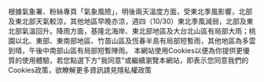 根據氣象署、粉絲專頁「氣象風險」，明後兩天溫度方面，受東北季風影響，北部及東北部天氣較涼，其他地區早晚亦涼，週四（10/30）東北季風減弱，北部及東北部氣溫回升。降雨方面，基隆北海岸、東北部地區及大台北山區有局部大雨；桃園以北、東部、東南部地區、竹苗山區及恆春半島有局部短暫雨，其他地區為多雲到晴，午後中南部山區有局部短暫陣雨。 本網站使用Cookies以便為你提供更優質的使用體驗，若您點選下方"我同意"或繼續瀏覽本網站，即表示您同意我們的Cookies政策，欲瞭解更多資訊請見隱私權政策